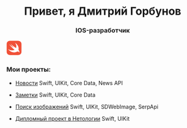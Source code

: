 <h1 align="center">Привет, я Дмитрий Горбунов</h1>
<h3 align="center">IOS-разработчик</h3> 
<img src="https://raw.githubusercontent.com/devicons/devicon/master/icons/swift/swift-original.svg" alt="swift" width="40" height="40"/> </a> </p>

<h3 align="left">Мои проекты:</h3>

- [Новости](https://github.com/DmitryGorbunow/NewsApp) Swift, UIKit, Core Data, News API

- [Заметки](https://github.com/DmitryGorbunow/Notes) Swift, UIKit, Core Data

- [Поиск изображений](https://github.com/DmitryGorbunow/ImageSearch) Swift, UIKit, SDWebImage, SerpApi

- [Дипломный проект в Нетологии](https://github.com/DmitryGorbunow/VKclone) Swift, UIKit 




